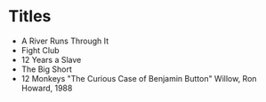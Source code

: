 # Titles

- A River Runs Through It
- Fight Club
- 12 Years a Slave
- The Big Short
- 12 Monkeys
"The Curious Case of Benjamin Button"
Willow, Ron Howard, 1988
